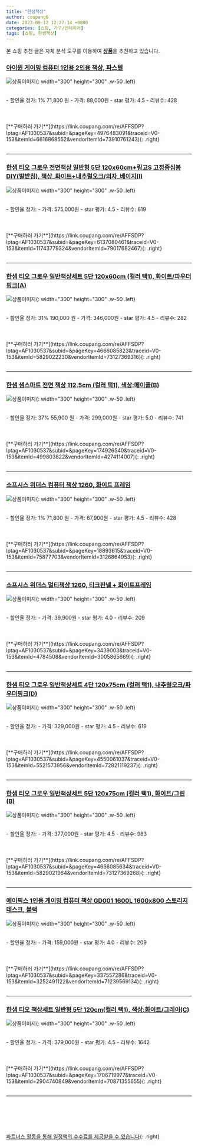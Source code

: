 ```yaml
---
title: "한샘책상"
author: coupang6
date: 2023-09-12 12:27:14 +0800
categories: [쇼핑, 가구/인테리어]
tags: [쇼핑, 한샘책상]
---
```


본 쇼핑 추천 글은 자체 분석 도구를 이용하여 [**상품**](https://link.coupang.com/a/bao1ui)을 추천하고 있습니다.

### [아이윈 게이밍 컴퓨터 1인용 2인용 책상, 파스텔](https://link.coupang.com/re/AFFSDP?lptag=AF1030537&subid=&pageKey=4976483091&traceid=V0-153&itemId=6616868552&vendorItemId=73910761243)

![상품이미지](https://thumbnail10.coupangcdn.com/thumbnails/remote/230x230ex/image/vendor_inventory/2692/83e9dd6222de6105138512bf0645daed003da4c2824d77c1da429a07010a.jpg){: width="300" height="300" .w-50 .left}


<br>
- 할인율 정가: 1%  71,800   원
- 가격: 88,000원
- star 평가: 4.5
- 리뷰수: 428
<br>
<br>
<br>
<br>
[**구매하러 가기**](https://link.coupang.com/re/AFFSDP?lptag=AF1030537&subid=&pageKey=4976483091&traceid=V0-153&itemId=6616868552&vendorItemId=73910761243){: .right}
<br>
<br>

---

### [한샘 티오 그로우 전면책상 일반형 5단 120x60cm+링고S 고정중심봉DIY(발받침), 책상_화이트+내추럴오크/의자_베이지(I)](https://link.coupang.com/re/AFFSDP?lptag=AF1030537&subid=&pageKey=6137080461&traceid=V0-153&itemId=11743779324&vendorItemId=79017682467)

![상품이미지](https://thumbnail9.coupangcdn.com/thumbnails/remote/230x230ex/image/vendor_inventory/f914/9d5848d778e2e1030674cebc62c0cb740cb80ddc9d5096b088ea82eb272d.jpg){: width="300" height="300" .w-50 .left}


<br>
- 할인율 정가: 
- 가격: 575,000원
- star 평가: 4.5
- 리뷰수: 619
<br>
<br>
<br>
<br>
[**구매하러 가기**](https://link.coupang.com/re/AFFSDP?lptag=AF1030537&subid=&pageKey=6137080461&traceid=V0-153&itemId=11743779324&vendorItemId=79017682467){: .right}
<br>
<br>

---

### [한샘 티오 그로우 일반책상세트 5단 120x60cm (컬러 택1), 화이트/파우더핑크(A)](https://link.coupang.com/re/AFFSDP?lptag=AF1030537&subid=&pageKey=4666085823&traceid=V0-153&itemId=5829022230&vendorItemId=73127369316)

![상품이미지](https://thumbnail8.coupangcdn.com/thumbnails/remote/230x230ex/image/vendor_inventory/deb4/9cd13d1400ba55ba28a0655ec8b9902822d4cfb688432e85af51b5c447f4.jpg){: width="300" height="300" .w-50 .left}


<br>
- 할인율 정가: 31%  190,000   원
- 가격: 346,000원
- star 평가: 4.5
- 리뷰수: 282
<br>
<br>
<br>
<br>
[**구매하러 가기**](https://link.coupang.com/re/AFFSDP?lptag=AF1030537&subid=&pageKey=4666085823&traceid=V0-153&itemId=5829022230&vendorItemId=73127369316){: .right}
<br>
<br>

---

### [한샘 샘스마트 전면 책상 112.5cm (컬러 택1), 색상:메이플(B)](https://link.coupang.com/re/AFFSDP?lptag=AF1030537&subid=&pageKey=174926540&traceid=V0-153&itemId=499803822&vendorItemId=4274114007)

![상품이미지](https://thumbnail7.coupangcdn.com/thumbnails/remote/230x230ex/image/vendor_inventory/images/2019/01/08/11/8/db17ccd8-f765-4919-b59f-d74229d3695b.jpg){: width="300" height="300" .w-50 .left}


<br>
- 할인율 정가: 37%  55,900   원
- 가격: 299,000원
- star 평가: 5.0
- 리뷰수: 741
<br>
<br>
<br>
<br>
[**구매하러 가기**](https://link.coupang.com/re/AFFSDP?lptag=AF1030537&subid=&pageKey=174926540&traceid=V0-153&itemId=499803822&vendorItemId=4274114007){: .right}
<br>
<br>

---

### [소프시스 위더스 컴퓨터 책상 1260, 화이트 프레임](https://link.coupang.com/re/AFFSDP?lptag=AF1030537&subid=&pageKey=18893615&traceid=V0-153&itemId=75877703&vendorItemId=3126864953)

![상품이미지](https://thumbnail6.coupangcdn.com/thumbnails/remote/230x230ex/image/product/image/vendoritem/2019/02/11/3126864953/415b672b-d0a5-49c4-b184-cde9a0788c59.jpg){: width="300" height="300" .w-50 .left}


<br>
- 할인율 정가: 1%  71,800   원
- 가격: 67,900원
- star 평가: 4.5
- 리뷰수: 428
<br>
<br>
<br>
<br>
[**구매하러 가기**](https://link.coupang.com/re/AFFSDP?lptag=AF1030537&subid=&pageKey=18893615&traceid=V0-153&itemId=75877703&vendorItemId=3126864953){: .right}
<br>
<br>

---

### [소프시스 위더스 멀티책상 1260, 티크판넬 + 화이트프레임](https://link.coupang.com/re/AFFSDP?lptag=AF1030537&subid=&pageKey=3439003&traceid=V0-153&itemId=4784508&vendorItemId=3005865669)

![상품이미지](https://thumbnail8.coupangcdn.com/thumbnails/remote/230x230ex/image/product/image/vendoritem/2019/02/08/3005865669/bfbbf166-c0b3-4f50-80ad-0b978aea86e2.jpg){: width="300" height="300" .w-50 .left}


<br>
- 할인율 정가: 
- 가격: 39,900원
- star 평가: 4.0
- 리뷰수: 209
<br>
<br>
<br>
<br>
[**구매하러 가기**](https://link.coupang.com/re/AFFSDP?lptag=AF1030537&subid=&pageKey=3439003&traceid=V0-153&itemId=4784508&vendorItemId=3005865669){: .right}
<br>
<br>

---

### [한샘 티오 그로우 일반책상세트 4단 120x75cm (컬러 택1), 내추럴오크/파우더핑크(D)](https://link.coupang.com/re/AFFSDP?lptag=AF1030537&subid=&pageKey=4550061037&traceid=V0-153&itemId=5521573956&vendorItemId=72821119237)

![상품이미지](https://thumbnail9.coupangcdn.com/thumbnails/remote/230x230ex/image/vendor_inventory/27ad/4e8b763d514513c374de736f977c2c03e1965509a8ad876c6be0b49d665e.jpg){: width="300" height="300" .w-50 .left}


<br>
- 할인율 정가: 
- 가격: 329,000원
- star 평가: 4.5
- 리뷰수: 619
<br>
<br>
<br>
<br>
[**구매하러 가기**](https://link.coupang.com/re/AFFSDP?lptag=AF1030537&subid=&pageKey=4550061037&traceid=V0-153&itemId=5521573956&vendorItemId=72821119237){: .right}
<br>
<br>

---

### [한샘 티오 그로우 일반책상세트 5단 120x75cm (컬러 택1), 화이트/그린(B)](https://link.coupang.com/re/AFFSDP?lptag=AF1030537&subid=&pageKey=4666085634&traceid=V0-153&itemId=5829021964&vendorItemId=73127369268)

![상품이미지](https://thumbnail10.coupangcdn.com/thumbnails/remote/230x230ex/image/vendor_inventory/9ee1/d75a5f57e71b1962072f8c25b4b0c11d6164aa051d0f2a25e82d0d43e53c.jpg){: width="300" height="300" .w-50 .left}


<br>
- 할인율 정가: 
- 가격: 377,000원
- star 평가: 4.5
- 리뷰수: 983
<br>
<br>
<br>
<br>
[**구매하러 가기**](https://link.coupang.com/re/AFFSDP?lptag=AF1030537&subid=&pageKey=4666085634&traceid=V0-153&itemId=5829021964&vendorItemId=73127369268){: .right}
<br>
<br>

---

### [에이픽스 1인용 게이밍 컴퓨터 책상 GD001 1600L 1600x800 스토리지 데스크, 블랙](https://link.coupang.com/re/AFFSDP?lptag=AF1030537&subid=&pageKey=337557286&traceid=V0-153&itemId=3252491122&vendorItemId=71239569134)

![상품이미지](https://thumbnail9.coupangcdn.com/thumbnails/remote/230x230ex/image/vendor_inventory/28ba/91bfe09e76265a7db190e6c106dbc14770efd0e42b5b56369d8a0d92ba76.jpg){: width="300" height="300" .w-50 .left}


<br>
- 할인율 정가: 
- 가격: 159,000원
- star 평가: 4.0
- 리뷰수: 209
<br>
<br>
<br>
<br>
[**구매하러 가기**](https://link.coupang.com/re/AFFSDP?lptag=AF1030537&subid=&pageKey=337557286&traceid=V0-153&itemId=3252491122&vendorItemId=71239569134){: .right}
<br>
<br>

---

### [한샘 티오 책상세트 일반형 5단 120cm(컬러 택1), 색상:화이트/그레이(C)](https://link.coupang.com/re/AFFSDP?lptag=AF1030537&subid=&pageKey=1706719977&traceid=V0-153&itemId=2904740849&vendorItemId=70871355655)

![상품이미지](https://thumbnail7.coupangcdn.com/thumbnails/remote/230x230ex/image/vendor_inventory/9726/4f40363a14186e27a18224087e94d47c853e3c81f6e1ab0e9d44c130919b.jpg){: width="300" height="300" .w-50 .left}


<br>
- 할인율 정가: 
- 가격: 379,000원
- star 평가: 4.5
- 리뷰수: 1642
<br>
<br>
<br>
<br>
[**구매하러 가기**](https://link.coupang.com/re/AFFSDP?lptag=AF1030537&subid=&pageKey=1706719977&traceid=V0-153&itemId=2904740849&vendorItemId=70871355655){: .right}
<br>
<br>

---
<br><br><br><br><br> [파트너스 활동을 통해 일정액의 수수료를 제공받을 수 있습니다](https://link.coupang.com/a/bao1ui){: .right}